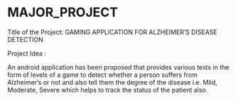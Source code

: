 # MAJOR_PROJECT
Title of the Project: GAMING APPLICATION FOR ALZHEIMER’S DISEASE DETECTION

Project Idea :

An android application has been proposed that provides various tests in the form of levels of a
game to detect whether a person suffers from Alzheimer’s or not and also tell them the degree 
of the disease i.e. Mild, Moderate, Severe which helps to track the status of the patient also.
